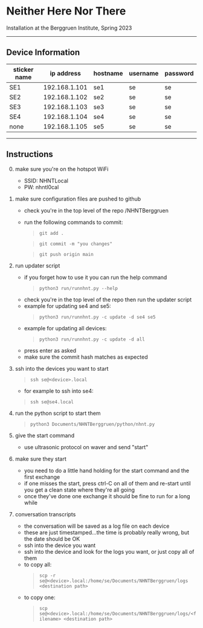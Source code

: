 # Neither Here Nor There

Installation at the Berggruen Institute, Spring 2023 


----

## Device Information

| sticker name | ip address | hostname | username | password |
|--------------|------------|----------|----------|----------| 
| SE1  |  192.168.1.101	| se1 | se | se |
| SE2  |  192.168.1.102	| se2 | se | se |
| SE3  |  192.168.1.103	| se3 | se | se |
| SE4  |  192.168.1.104	| se4 | se | se |
| none |  192.168.1.105	| se5 | se | se |


----

## Instructions

0. make sure you're on the hotspot WiFi
    - SSID: NHNTLocal
    - PW: nhntl0cal

1. make sure configuration files are pushed to github
    - check you're in the top level of the repo <your path>/NHNTBerggruen
    - run the following commands to commit:
        > ```git add .```

        > ```git commit -m "you changes"```

        > ```git push origin main```



2. run updater script
    - if you forget how to use it you can run the help command
        > ```python3 run/runnhnt.py --help```
    - check you're in the top level of the repo then run the updater script
    - example for updating se4 and se5:
        > ```python3 run/runnhnt.py -c update -d se4 se5```
    - example for updating all devices:
        > ```python3 run/runnhnt.py -c update -d all```
    - press enter as asked
    - make sure the commit hash matches as expected 

3. ssh into the devices you want to start
    > ```ssh se@<device>.local```
    - for example to ssh into se4:
    > ```ssh se@se4.local```
    
4. run the python script to start them
    > ```python3 Documents/NHNTBerggruen/python/nhnt.py```

5. give the start command
    - use ultrasonic protocol on waver and send "start"

6. make sure they start
    - you need to do a little hand holding for the start command and the first exchange
    - if one misses the start, press ctrl-C on all of them and re-start until you get a clean state where they're all going
    - once they've done one exchange it should be fine to run for a long while

7. conversation transcripts
    - the conversation will be saved as a log file on each device
    - these are just timestamped...the time is probably really wrong, but the date should be OK
    - ssh into the device you want
    - ssh into the device and look for the logs you want, or just copy all of them
    - to copy all: 
        >```scp -r se@<device>.local:/home/se/Documents/NHNTBerggruen/logs <destination path>```
    - to copy one: 
        >```scp se@<device>.local:/home/se/Documents/NHNTBerggruen/logs/<filename> <destination path>```
 